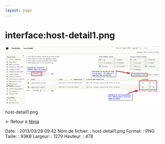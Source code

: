 ```yaml
---
layout: page
---
```


interface:host-detail1.png
==========================

[![host-detail1.png](../../assets/media/interface/host-detail1.png@cache=&w=899&h=336 "host-detail1.png")](../../assets/media/interface/host-detail1.png@cache= "Afficher le fichier original")

host-detail1.png

← Retour à [Ninja](../../nagios/addons/ninja.html "nagios:addons:ninja")

Date:
:   2013/03/29 09:42
Nom de fichier:
:   host-detail1.png
Format:
:   PNG
Taille:
:   93KB
Largeur:
:   1279
Hauteur:
:   478

